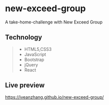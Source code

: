 # new-exceed-group
A take-home-challenge with New Exceed Group

## Technology

> * HTML5,CSS3
> * JavaScript
> * Bootstrap
> * jQuery
> * React

## Live preview

https://iveanzhang.github.io/new-exceed-group/